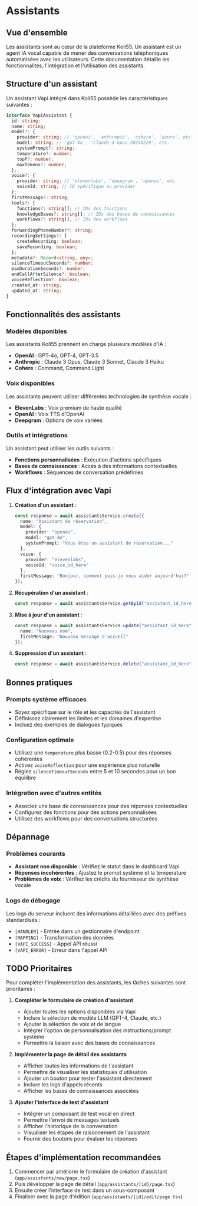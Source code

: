 # Assistants

## Vue d'ensemble
Les assistants sont au cœur de la plateforme Koli55. Un assistant est un agent IA vocal capable de mener des conversations téléphoniques automatisées avec les utilisateurs. Cette documentation détaille les fonctionnalités, l'intégration et l'utilisation des assistants.

## Structure d'un assistant
Un assistant Vapi intégré dans Koli55 possède les caractéristiques suivantes :

```typescript
interface VapiAssistant {
  id: string;
  name: string;
  model?: {
    provider: string; // 'openai', 'anthropic', 'cohere', 'azure', etc.
    model: string; // 'gpt-4o', 'claude-3-opus-20240229', etc.
    systemPrompt?: string;
    temperature?: number;
    topP?: number;
    maxTokens?: number;
  };
  voice?: {
    provider: string; // 'elevenlabs', 'deepgram', 'openai', etc.
    voiceId: string; // ID spécifique au provider
  };
  firstMessage?: string;
  tools?: {
    functions?: string[]; // IDs des fonctions
    knowledgeBases?: string[]; // IDs des bases de connaissances
    workflows?: string[]; // IDs des workflows
  };
  forwardingPhoneNumber?: string;
  recordingSettings?: {
    createRecording: boolean;
    saveRecording: boolean;
  };
  metadata?: Record<string, any>;
  silenceTimeoutSeconds?: number;
  maxDurationSeconds?: number;
  endCallAfterSilence?: boolean;
  voiceReflection?: boolean;
  created_at: string;
  updated_at: string;
}
```

## Fonctionnalités des assistants

### Modèles disponibles
Les assistants Koli55 prennent en charge plusieurs modèles d'IA :
- **OpenAI** : GPT-4o, GPT-4, GPT-3.5
- **Anthropic** : Claude 3 Opus, Claude 3 Sonnet, Claude 3 Haiku
- **Cohere** : Command, Command Light

### Voix disponibles
Les assistants peuvent utiliser différentes technologies de synthèse vocale :
- **ElevenLabs** : Voix premium de haute qualité
- **OpenAI** : Voix TTS d'OpenAI
- **Deepgram** : Options de voix variées

### Outils et intégrations
Un assistant peut utiliser les outils suivants :
- **Fonctions personnalisées** : Exécution d'actions spécifiques
- **Bases de connaissances** : Accès à des informations contextuelles
- **Workflows** : Séquences de conversation prédéfinies

## Flux d'intégration avec Vapi

1. **Création d'un assistant** :
   ```typescript
   const response = await assistantsService.create({
     name: "Assistant de réservation",
     model: {
       provider: "openai",
       model: "gpt-4o",
       systemPrompt: "Vous êtes un assistant de réservation..."
     },
     voice: {
       provider: "elevenlabs",
       voiceId: "voice_id_here"
     },
     firstMessage: "Bonjour, comment puis-je vous aider aujourd'hui?"
   });
   ```

2. **Récupération d'un assistant** :
   ```typescript
   const response = await assistantsService.getById("assistant_id_here");
   ```

3. **Mise à jour d'un assistant** :
   ```typescript
   const response = await assistantsService.update("assistant_id_here", {
     name: "Nouveau nom",
     firstMessage: "Nouveau message d'accueil"
   });
   ```

4. **Suppression d'un assistant** :
   ```typescript
   const response = await assistantsService.delete("assistant_id_here");
   ```

## Bonnes pratiques

### Prompts système efficaces
- Soyez spécifique sur le rôle et les capacités de l'assistant
- Définissez clairement les limites et les domaines d'expertise
- Incluez des exemples de dialogues typiques

### Configuration optimale
- Utilisez une `temperature` plus basse (0.2-0.5) pour des réponses cohérentes
- Activez `voiceReflection` pour une expérience plus naturelle
- Réglez `silenceTimeoutSeconds` entre 5 et 10 secondes pour un bon équilibre

### Intégration avec d'autres entités
- Associez une base de connaissances pour des réponses contextuelles
- Configurez des fonctions pour des actions personnalisées
- Utilisez des workflows pour des conversations structurées

## Dépannage

### Problèmes courants
- **Assistant non disponible** : Vérifiez le statut dans le dashboard Vapi
- **Réponses incohérentes** : Ajustez le prompt système et la temperature
- **Problèmes de voix** : Vérifiez les crédits du fournisseur de synthèse vocale

### Logs de débogage
Les logs du serveur incluent des informations détaillées avec des préfixes standardisés :
- `[HANDLER]` - Entrée dans un gestionnaire d'endpoint
- `[MAPPING]` - Transformation des données
- `[VAPI_SUCCESS]` - Appel API réussi
- `[VAPI_ERROR]` - Erreur dans l'appel API

## TODO Prioritaires

Pour compléter l'implémentation des assistants, les tâches suivantes sont prioritaires :

1. **Compléter le formulaire de création d'assistant**
   - Ajouter toutes les options disponibles via Vapi
   - Inclure la sélection de modèle LLM (GPT-4, Claude, etc.)
   - Ajouter la sélection de voix et de langue
   - Intégrer l'option de personnalisation des instructions/prompt système
   - Permettre la liaison avec des bases de connaissances

2. **Implémenter la page de détail des assistants**
   - Afficher toutes les informations de l'assistant
   - Permettre de visualiser les statistiques d'utilisation
   - Ajouter un bouton pour tester l'assistant directement
   - Inclure les logs d'appels récents
   - Afficher les bases de connaissances associées

3. **Ajouter l'interface de test d'assistant**
   - Intégrer un composant de test vocal en direct
   - Permettre l'envoi de messages textuels
   - Afficher l'historique de la conversation
   - Visualiser les étapes de raisonnement de l'assistant
   - Fournir des boutons pour évaluer les réponses

## Étapes d'implémentation recommandées

1. Commencer par améliorer le formulaire de création d'assistant (`app/assistants/new/page.tsx`)
2. Puis développer la page de détail (`app/assistants/[id]/page.tsx`)
3. Ensuite créer l'interface de test dans un sous-composant
4. Finaliser avec la page d'édition (`app/assistants/[id]/edit/page.tsx`)
